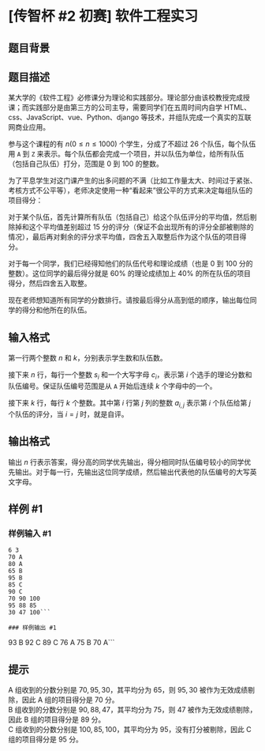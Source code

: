 # [传智杯 #2 初赛] 软件工程实习

## 题目背景



## 题目描述

某大学的《软件工程》必修课分为理论和实践部分。理论部分由该校教授完成授课；而实践部分是由第三方的公司主导，需要同学们在五周时间内自学 HTML、css、JavaScript、vue、Python、django 等技术，并组队完成一个真实的互联网商业应用。

参与这个课程的有 $n(0\le n \le 1000)$ 个学生，分成了不超过 $26$ 个队伍，每个队伍用 `A` 到 `Z` 来表示。每个队伍都会完成一个项目，并以队伍为单位，给所有队伍（包括自己队伍）打分，范围是 $0$ 到 $100$ 的整数。

为了平息学生对这门课产生的出多问题的不满（比如工作量太大、时间过于紧张、考核方式不公平等），老师决定使用一种“看起来”很公平的方式来决定每组队伍的项目得分：

对于某个队伍，首先计算所有队伍（包括自己）给这个队伍评分的平均值，然后剔除掉和这个平均值差别超过 $15$ 分的评分（保证不会出现所有的评分全部被剔除的情况），最后再对剩余的评分求平均值，四舍五入取整后作为这个队伍的项目得分。

对于每一个同学，我们已经得知他们的队伍代号和理论成绩（也是 $0$ 到 $100$ 分的整数）。这位同学的最后得分就是 $60\%$ 的理论成绩加上 $40\%$ 的所在队伍的项目得分，然后四舍五入取整。

现在老师想知道所有同学的分数排行。请按最后得分从高到低的顺序，输出每位同学的得分和他所在的队伍。

## 输入格式

第一行两个整数 $n$ 和 $k$，分别表示学生数和队伍数。

接下来 $n$ 行，每行一个整数 $s_i$ 和一个大写字母 $c_i$，表示第 $i$ 个选手的理论分数和队伍编号。保证队伍编号范围是从 `A` 开始后连续 $k$ 个字母中的一个。

接下来 $k$ 行，每行 $k$ 个整数。其中第 $i$ 行第 $j$ 列的整数 $a_{i,j}$ 表示第 $i$ 个队伍给第 $j$ 个队伍的评分，当 $i=j$ 时，就是自评。

## 输出格式

输出 $n$ 行表示答案，得分高的同学优先输出，得分相同时队伍编号较小的同学优先输出。对于每一行，先输出这位同学成绩，然后输出代表他的队伍编号的大写英文字母。

## 样例 #1

### 样例输入 #1
```
6 3
70 A
80 A
65 B
95 B
85 C
90 C
70 90 100
95 88 85
30 47 100```

### 样例输出 #1

```
93 B
92 C
89 C
76 A
75 B
70 A```

## 提示

A 组收到的分数分别是 $70,95,30$，其平均分为 $65$，则 $95,30$  被作为无效成绩剔除，因此 A 组的项目得分是 $70$ 分。  
B 组收到的分数分别是 $90,88,47$，其平均分为 $75$，则 $47$  被作为无效成绩剔除，因此 B 组的项目得分是 $89$ 分。  
C 组收到的分数分别是 $100,85,100$，其平均分为 $95$，没有打分被剔除，因此 C 组的项目得分是 $95$ 分。  

